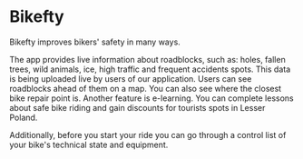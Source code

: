 # Bikefty

Bikefty improves bikers' safety in many ways.

The app provides live information about roadblocks, such as: holes, fallen trees, wild animals, ice, high traffic and frequent accidents spots. This data is being uploaded live by users of our application. Users can see roadblocks ahead of them on a map. You can also see where the closest bike repair point is. Another feature is e-learning. You can complete lessons about safe bike riding and gain discounts for tourists spots in Lesser Poland.

Additionally, before you start your ride you can go through a control list of your bike's technical state and equipment.
